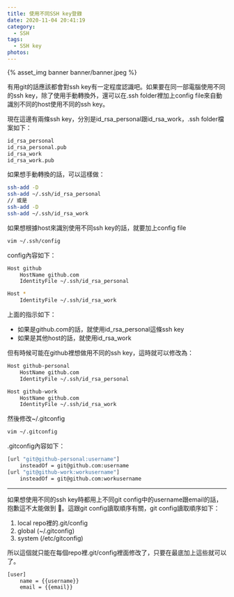 ```yaml
---
title: 使用不同SSH key登錄
date: 2020-11-04 20:41:19
category: 
  - SSH
tags: 
  - SSH key
photos:
---
```


{% asset_img banner banner/banner.jpeg %}

有用git的話應該都會對ssh key有一定程度認識吧。如果要在同一部電腦使用不同的ssh key，除了使用手動轉換外，還可以在.ssh folder裡加上config file來自動識別不同的host使用不同的ssh key。

<!-- more -->

現在這邊有兩條ssh key，分別是id_rsa_personal跟id_rsa_work，.ssh folder檔案如下：

```bash
id_rsa_personal
id_rsa_personal.pub
id_rsa_work
id_rsa_work.pub
```

如果想手動轉換的話，可以這樣做：

```bash
ssh-add -D
ssh-add ~/.ssh/id_rsa_personal
// 或是
ssh-add -D
ssh-add ~/.ssh/id_rsa_work
```

如果想根據host來識別使用不同ssh key的話，就要加上config file

```bash
vim ~/.ssh/config
```

config內容如下：

```bash
Host github
    HostName github.com
    IdentityFile ~/.ssh/id_rsa_personal

Host *
    IdentityFile ~/.ssh/id_rsa_work
```

上面的指示如下：

- 如果是github.com的話，就使用id_rsa_personal這條ssh key
- 如果是其他host的話，就使用id_rsa_work

但有時候可能在github裡想做用不同的ssh key，這時就可以修改為：

```bash
Host github-personal
    HostName github.com
    IdentityFile ~/.ssh/id_rsa_personal

Host github-work
    HostName github.com
    IdentityFile ~/.ssh/id_rsa_work
```

然後修改~/.gitconfig

```bash
vim ~/.gitconfig
```

.gitconfig內容如下：

```bash
[url "git@github-personal:username"]
    insteadOf = git@github.com:username
[url "git@github-work:workusername"]
    insteadOf = git@github.com:workusername
```

---

如果想使用不同的ssh key時都用上不同git config中的username跟email的話，抱歉這不太能做到 🤪。這跟git config讀取順序有關，git config讀取順序如下：

1. local repo裡的.git/config
2. global (~/.gitconfig)
3. system (/etc/gitconfig)

所以這個就只能在每個repo裡.git/config裡面修改了，只要在最底加上這些就可以了。

```bash
[user]
	name = {{username}}
	email = {{email}}
```